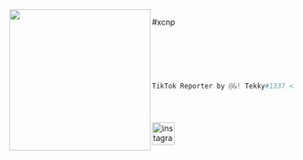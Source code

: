 <img align="left" src="https://64.media.tumblr.com/783f5b5bdf5b3cee3ee019d2d83c86d1/tumblr_ok83dhnOcH1vsnrwvo1_400.gifv" width="250" /> 

#xcnp

```python






TikTok Reporter by @&! Tekky#1337 <3





```
[<img src='https://cdn.jsdelivr.net/npm/simple-icons@3.0.1/icons/instagram.svg' alt='instagram' height='40'>](https://www.instagram.com/https://www.instagram.com/wuxfx//)  
